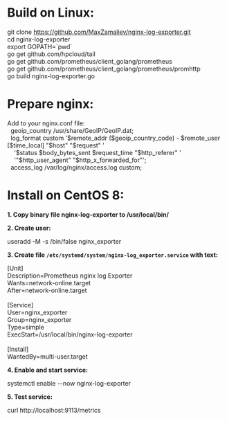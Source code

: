 <h1>Build on Linux:</h1>

git clone https://github.com/MaxZamaliev/nginx-log-exporter.git<br>
cd nginx-log-exporter<br>
export GOPATH=\`pwd\`<br>
go get github.com/hpcloud/tail<br>
go get github.com/prometheus/client_golang/prometheus<br>
go get github.com/prometheus/client_golang/prometheus/promhttp<br>
go build nginx-log-exporter.go<br>


<h1>Prepare nginx:</h1>
Add to your nginx.conf file:<br>
&nbsp;&nbsp;geoip_country /usr/share/GeoIP/GeoIP.dat;<br>
&nbsp;&nbsp;log_format custom  '$remote_addr ($geoip_country_code) - $remote_user [$time_local] "$host" "$request" '<br>
&nbsp;&nbsp;&nbsp;&nbsp;'$status $body_bytes_sent $request_time "$http_referer" '<br>
&nbsp;&nbsp;&nbsp;&nbsp;'"$http_user_agent" "$http_x_forwarded_for"';<br>
&nbsp;&nbsp;access_log /var/log/nginx/access.log custom;<br>


<h1>Install on CentOS 8:</h1>

<b>1. Copy binary file nginx-log-exporter to /usr/local/bin/</b>

<b>2. Create user:</b>

useradd -M -s /bin/false nginx_exporter

<b>3. Create file `/etc/systemd/system/nginx-log_exporter.service` with text:</b>

[Unit]<br>
Description=Prometheus nginx log Exporter<br>
Wants=network-online.target<br>
After=network-online.target<br>
<br>
[Service]<br>
User=nginx_exporter<br>
Group=nginx_exporter<br>
Type=simple<br>
ExecStart=/usr/local/bin/nginx-log-exporter<br>
<br>
[Install]<br>
WantedBy=multi-user.target<br>

<b>4. Enable and start service:</b>

systemctl enable --now nginx-log-exporter

<b>5. Test service:</b>

curl http://localhost:9113/metrics
